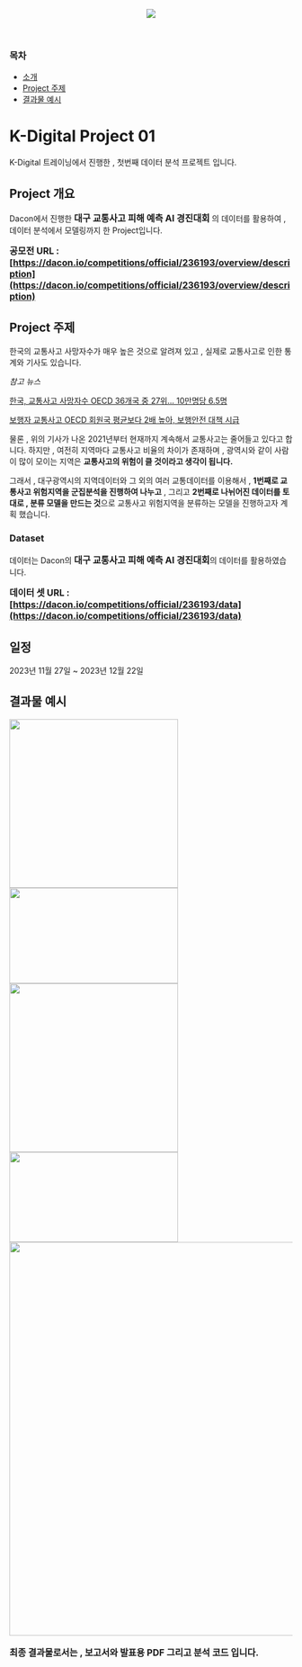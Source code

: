 <p align='center'>
    <img src="/kkh3363/K-digital project 01.png">
</p>
<br>

### 목차
- [소개](#intro)
- [Project 주제](#subject)
- [결과물 예시](#result)

# K-Digital Project 01

K-Digital 트레이닝에서 진행한 , 첫번째 데이터 분석 프로젝트 입니다.

## <a id='intro'>Project 개요</a>

Dacon에서 진행한 <font size="3"><b>대구 교통사고 피해 예측 AI 경진대회</b></font> 의 데이터를 활용하여 , 데이터 분석에서 모델링까지 한 Project입니다.

<font size="3"><b>공모전 URL : [https://dacon.io/competitions/official/236193/overview/description](https://dacon.io/competitions/official/236193/overview/description)</b></font>

## <a id='subject'>Project 주제</a>

한국의 교통사고 사망자수가 매우 높은 것으로 알려져 있고 , 실제로 교통사고로 인한 통계와 기사도 있습니다.

_참고 뉴스_

[한국, 교통사고 사망자수 OECD 36개국 중 27위… 10만명당 6.5명](https://www.safetynews.co.kr/news/articleView.html?idxno=209365)

[보행자 교통사고 OECD 회원국 평균보다 2배 높아, 보행안전 대책 시급](https://m.boannews.com/html/detail.html?tab_type=1&idx=103316)

물론 , 위의 기사가 나온 2021년부터 현재까지 계속해서 교통사고는 줄어들고 있다고 합니다. 하지만 , 여전히 지역마다 교통사고 비율의 차이가 존재하며 , 광역시와 같이 사람이 많이 모이는 지역은 <b>교통사고의 위험이 클 것이라고 생각이 됩니다.</b>

그래서 , 대구광역시의 지역데이터와 그 외의 여러 교통데이터를 이용해서 , <b>1번째로 교통사고 위험지역을 군집분석을 진행하여 나누고</b> , 그리고 <b>2번째로 나뉘어진 데이터를 토대로 , 분류 모델을 만드는 것</b>으로 교통사고 위험지역을 분류하는 모델을 진행하고자 계획 했습니다.

### Dataset
데이터는 Dacon의 <font size="3"><b>대구 교통사고 피해 예측 AI 경진대회</b></font>의 데이터를 활용하였습니다.

<font size="3"><b>데이터 셋 URL : [https://dacon.io/competitions/official/236193/data](https://dacon.io/competitions/official/236193/data)</b></font>

## 일정
2023년 11월 27일 ~ 2023년 12월 22일

## <a id='result'>결과물 예시</a>
<img src="/kkh3363/pdf_1.png" width="300">
<img src="/kkh3363/pdf_2.png" width="300" height="170">
<img src="/kkh3363/pdf_3.png" width="300">
<img src="/kkh3363/pdf_4.png" width="300" height="160">
<img src="/kkh3363/result_1.png" width="605" height="700">
<br>
<br>
<font size="3"><b>최종 결과물로서는 , 보고서와 발표용 PDF 그리고 분석 코드 입니다.</b></font>